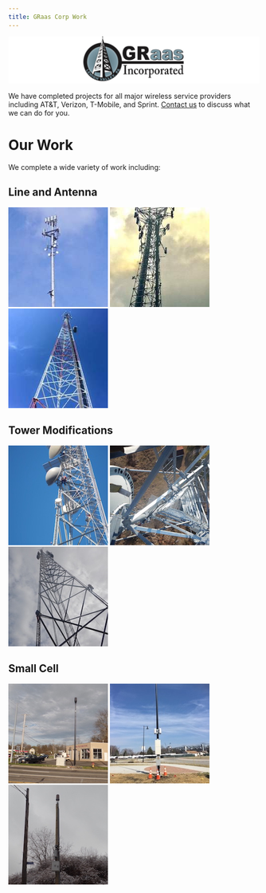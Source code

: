 ```yaml
---
title: GRaas Corp Work
---
```


![GRaasCorp Logo](images/graas_banner_narrow.png)

We have completed projects for all major wireless service providers including AT&T, Verizon, T-Mobile, and Sprint. [Contact us](contact) to discuss what we can do for you.


# Our Work

We complete a wide variety of work including:

## Line and Antenna
![line antenna work](images/line_antenna_02_square_small.jpg)
![line antenna work](images/line_antenna_01_square_small.jpg)
![line antenna work](images/line_antenna_03_square_small.jpg)

## Tower Modifications
![tower mod work](images/tower_mod_04_square_small.jpg)
![tower mod work](images/tower_mod_02_square_small.jpg)
![tower mod work](images/tower_mod_01_square_small.jpg)

## Small Cell
![small cell work](images/small_cell_04_square_small.jpg)
![small cell work](images/small_cell_01_square_small.jpg)
![small cell work](images/small_cell_02_square_small.jpg)
